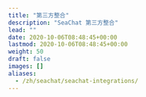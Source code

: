 ```yaml
---
title: "第三方整合"
description: "SeaChat 第三方整合"
lead: ""
date: 2020-10-06T08:48:45+00:00
lastmod: 2020-10-06T08:48:45+00:00
weight: 50
draft: false
images: []
aliases:
  - /zh/seachat/seachat-integrations/
---
```

